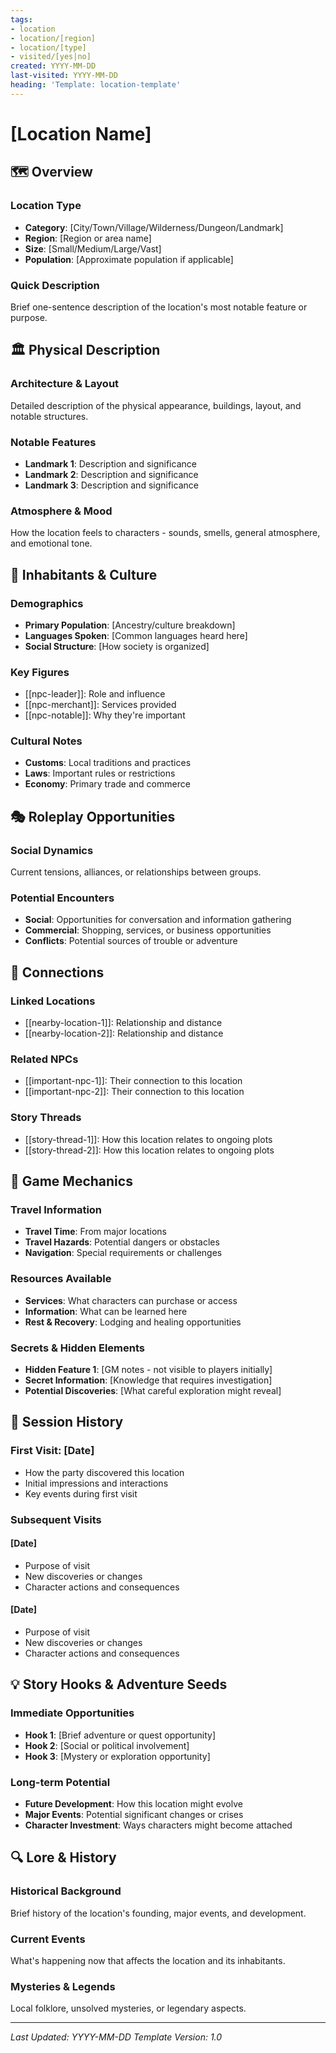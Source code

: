 ```yaml
---
tags:
- location
- location/[region]
- location/[type]
- visited/[yes|no]
created: YYYY-MM-DD
last-visited: YYYY-MM-DD
heading: 'Template: location-template'
---
```


# [Location Name]

## 🗺️ Overview
### Location Type
- **Category**: [City/Town/Village/Wilderness/Dungeon/Landmark]
- **Region**: [Region or area name]
- **Size**: [Small/Medium/Large/Vast]
- **Population**: [Approximate population if applicable]

### Quick Description
Brief one-sentence description of the location's most notable feature or purpose.

## 🏛️ Physical Description
### Architecture & Layout
Detailed description of the physical appearance, buildings, layout, and notable structures.

### Notable Features
- **Landmark 1**: Description and significance
- **Landmark 2**: Description and significance
- **Landmark 3**: Description and significance

### Atmosphere & Mood
How the location feels to characters - sounds, smells, general atmosphere, and emotional tone.

## 👥 Inhabitants & Culture
### Demographics
- **Primary Population**: [Ancestry/culture breakdown]
- **Languages Spoken**: [Common languages heard here]
- **Social Structure**: [How society is organized]

### Key Figures
- [[npc-leader]]: Role and influence
- [[npc-merchant]]: Services provided
- [[npc-notable]]: Why they're important

### Cultural Notes
- **Customs**: Local traditions and practices
- **Laws**: Important rules or restrictions
- **Economy**: Primary trade and commerce

## 🎭 Roleplay Opportunities
### Social Dynamics
Current tensions, alliances, or relationships between groups.

### Potential Encounters
- **Social**: Opportunities for conversation and information gathering
- **Commercial**: Shopping, services, or business opportunities
- **Conflicts**: Potential sources of trouble or adventure

## 🔗 Connections
### Linked Locations
- [[nearby-location-1]]: Relationship and distance
- [[nearby-location-2]]: Relationship and distance

### Related NPCs
- [[important-npc-1]]: Their connection to this location
- [[important-npc-2]]: Their connection to this location

### Story Threads
- [[story-thread-1]]: How this location relates to ongoing plots
- [[story-thread-2]]: How this location relates to ongoing plots

## 🎲 Game Mechanics
### Travel Information
- **Travel Time**: From major locations
- **Travel Hazards**: Potential dangers or obstacles
- **Navigation**: Special requirements or challenges

### Resources Available
- **Services**: What characters can purchase or access
- **Information**: What can be learned here
- **Rest & Recovery**: Lodging and healing opportunities

### Secrets & Hidden Elements
- **Hidden Feature 1**: [GM notes - not visible to players initially]
- **Secret Information**: [Knowledge that requires investigation]
- **Potential Discoveries**: [What careful exploration might reveal]

## 📝 Session History
### First Visit: [Date]
- How the party discovered this location
- Initial impressions and interactions
- Key events during first visit

### Subsequent Visits
#### [Date]
- Purpose of visit
- New discoveries or changes
- Character actions and consequences

#### [Date]
- Purpose of visit
- New discoveries or changes
- Character actions and consequences

## 💡 Story Hooks & Adventure Seeds
### Immediate Opportunities
- **Hook 1**: [Brief adventure or quest opportunity]
- **Hook 2**: [Social or political involvement]
- **Hook 3**: [Mystery or exploration opportunity]

### Long-term Potential
- **Future Development**: How this location might evolve
- **Major Events**: Potential significant changes or crises
- **Character Investment**: Ways characters might become attached

## 🔍 Lore & History
### Historical Background
Brief history of the location's founding, major events, and development.

### Current Events
What's happening now that affects the location and its inhabitants.

### Mysteries & Legends
Local folklore, unsolved mysteries, or legendary aspects.

---
*Last Updated: YYYY-MM-DD*
*Template Version: 1.0*